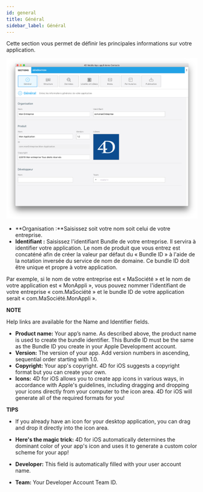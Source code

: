 ```yaml
---
id: general
title: Général
sidebar_label: Général
---
```

Cette section vous permet de définir les principales informations sur votre application.

![General section](assets/project-editor/General-section-4D-for-iOS.png)

* **Organisation :**Saisissez soit votre nom soit celui de votre entreprise.
* **Identifiant :** Saisissez l'identifiant Bundle de votre entreprise. Il servira à identifier votre application. Le nom de produit que vous entrez est concaténé afin de créer la valeur par défaut du « Bundle ID » à l'aide de la notation inversée du service de nom de domaine. Ce bundle ID doit être unique et propre à votre application.

Par exemple, si le nom de votre entreprise est « MaSociété » et le nom de votre application est « MonAppli », vous pouvez nommer l'identifiant de votre entreprise « com.MaSociété » et le bundle ID de votre application serait « com.MaSociété.MonAppli ».<div class = "tips"> 

**NOTE**

Help links are available for the Name and Identifier fields.</div> 

* **Product name:** Your app’s name. As described above, the product name is used to create the bundle identifier. This Bundle ID must be the same as the Bundle ID you create in your Apple Development account.
* **Version:** The version of your app. Add version numbers in ascending, sequential order starting with 1.0.
* **Copyright:** Your app's copyright. 4D for iOS suggests a copyright format but you can create your own.
* **Icons:** 4D for iOS allows you to create app icons in various ways, in accordance with Apple's guidelines, including dragging and dropping your icons directly from your computer to the icon area. 4D for iOS will generate all of the required formats for you!<div class = "tips"> 

**TIPS**

* If you already have an icon for your desktop application, you can drag and drop it directly into the icon area.

* **Here's the magic trick:** 4D for iOS automatically determines the dominant color of your app's icon and uses it to generate a custom color scheme for your app!</div> 

* **Developer:** This field is automatically filled with your user account name.
* **Team:** Your Developer Account Team ID.
